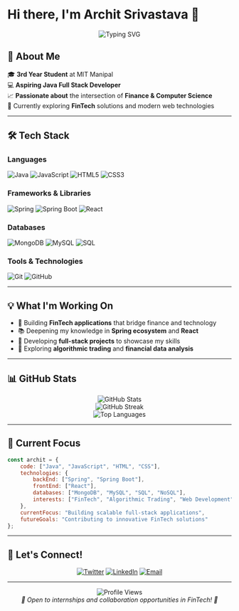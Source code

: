 # Hi there, I'm Archit Srivastava 👋

<div align="center">
  <img src="https://readme-typing-svg.herokuapp.com?font=Fira+Code&size=30&pause=50&color=2196F3&center=true&vCenter=true&width=600&lines=Full+Stack+Java+Developer;Finance+%2B+Technology+Enthusiast;MIT+Manipal+Student" alt="Typing SVG" />
</div>

## 🚀 About Me

🎓 **3rd Year Student** at MIT Manipal  
💻 **Aspiring Java Full Stack Developer**  
📈 **Passionate about** the intersection of **Finance & Computer Science**  
🌱 Currently exploring **FinTech** solutions and modern web technologies

---

## 🛠️ Tech Stack

### Languages
![Java](https://img.shields.io/badge/Java-ED8B00?style=for-the-badge&logo=openjdk&logoColor=white)
![JavaScript](https://img.shields.io/badge/JavaScript-F7DF1E?style=for-the-badge&logo=javascript&logoColor=black)
![HTML5](https://img.shields.io/badge/HTML5-E34F26?style=for-the-badge&logo=html5&logoColor=white)
![CSS3](https://img.shields.io/badge/CSS3-1572B6?style=for-the-badge&logo=css3&logoColor=white)

### Frameworks & Libraries
![Spring](https://img.shields.io/badge/Spring-6DB33F?style=for-the-badge&logo=spring&logoColor=white)
![Spring Boot](https://img.shields.io/badge/Spring_Boot-6DB33F?style=for-the-badge&logo=spring-boot&logoColor=white)
![React](https://img.shields.io/badge/React-20232A?style=for-the-badge&logo=react&logoColor=61DAFB)

### Databases
![MongoDB](https://img.shields.io/badge/MongoDB-4EA94B?style=for-the-badge&logo=mongodb&logoColor=white)
![MySQL](https://img.shields.io/badge/MySQL-005C84?style=for-the-badge&logo=mysql&logoColor=white)
![SQL](https://img.shields.io/badge/SQL-4479A1?style=for-the-badge&logo=postgresql&logoColor=white)

### Tools & Technologies
![Git](https://img.shields.io/badge/Git-F05032?style=for-the-badge&logo=git&logoColor=white)
![GitHub](https://img.shields.io/badge/GitHub-100000?style=for-the-badge&logo=github&logoColor=white)

---

## 💡 What I'm Working On

- 🏦 Building **FinTech applications** that bridge finance and technology
- 📚 Deepening my knowledge in **Spring ecosystem** and **React**
- 🚀 Developing **full-stack projects** to showcase my skills
- 💼 Exploring **algorithmic trading** and **financial data analysis**

---

## 📊 GitHub Stats

<div align="center">
  <img src="https://github-readme-stats.vercel.app/api?username=archxit&show_icons=true&theme=radical&hide_border=true" alt="GitHub Stats" />
</div>

<div align="center">
  <img src="https://github-readme-streak-stats.herokuapp.com/?user=archxit&theme=radical&hide_border=true" alt="GitHub Streak" />
</div>

<div align="center">
  <img src="https://github-readme-stats.vercel.app/api/top-langs/?username=archxit&layout=compact&theme=radical&hide_border=true" alt="Top Languages" />
</div>

---

## 🎯 Current Focus

```javascript
const archit = {
    code: ["Java", "JavaScript", "HTML", "CSS"],
    technologies: {
        backEnd: ["Spring", "Spring Boot"],
        frontEnd: ["React"],
        databases: ["MongoDB", "MySQL", "SQL", "NoSQL"],
        interests: ["FinTech", "Algorithmic Trading", "Web Development"]
    },
    currentFocus: "Building scalable full-stack applications",
    futureGoals: "Contributing to innovative FinTech solutions"
};
```

---

## 🤝 Let's Connect!

<div align="center">

[![Twitter](https://img.shields.io/badge/Twitter-1DA1F2?style=for-the-badge&logo=twitter&logoColor=white)](https://x.com/archxit)
[![LinkedIn](https://img.shields.io/badge/LinkedIn-0077B5?style=for-the-badge&logo=linkedin&logoColor=white)](https://www.linkedin.com/in/architsrivastavabiz/)
[![Email](https://img.shields.io/badge/Email-D14836?style=for-the-badge&logo=gmail&logoColor=white)](mailto:architsrivastava1107@gmail.com)

</div>

---

<div align="center">
  <img src="https://komarev.com/ghpvc/?username=archxit&color=blueviolet&style=for-the-badge" alt="Profile Views" />
</div>

<div align="center">
  <i>💼 Open to internships and collaboration opportunities in FinTech! 💼</i>
</div>
